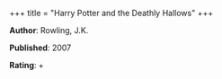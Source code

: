 +++
title = "Harry Potter and the Deathly Hallows"
+++



**Author**: Rowling, J.K.

**Published**: 2007

**Rating**: +
